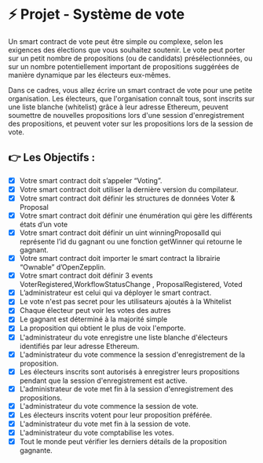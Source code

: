 # ⚡️ Projet - Système de vote

Un smart contract de vote peut être simple ou complexe, selon les exigences des élections que vous souhaitez soutenir. Le vote peut porter sur un petit nombre de propositions (ou de candidats) présélectionnées, ou sur un nombre potentiellement important de propositions suggérées de manière dynamique par les électeurs eux-mêmes.

Dans ce cadres, vous allez écrire un smart contract de vote pour une petite organisation. Les électeurs, que l'organisation connaît tous, sont inscrits sur une liste blanche (whitelist) grâce à leur adresse Ethereum, peuvent soumettre de nouvelles propositions lors d'une session d'enregistrement des propositions, et peuvent voter sur les propositions lors de la session de vote.

## 👉 Les Objectifs :

- [x] Votre smart contract doit s’appeler “Voting”.
- [x] Votre smart contract doit utiliser la dernière version du compilateur.
- [x] Votre smart contract doit définir les structures de données Voter & Proposal
- [x] Votre smart contract doit définir une énumération qui gère les différents états d’un vote
- [x] Votre smart contract doit définir un uint winningProposalId qui représente l’id du gagnant ou une fonction getWinner qui retourne le gagnant.
- [x] Votre smart contract doit importer le smart contract la librairie “Ownable” d’OpenZepplin.
- [x] Votre smart contract doit définir 3 events VoterRegistered,WorkflowStatusChange , ProposalRegistered, Voted
- [x] L’administrateur est celui qui va déployer le smart contract.
- [x] Le vote n'est pas secret pour les utilisateurs ajoutés à la Whitelist
- [x] Chaque électeur peut voir les votes des autres
- [x] Le gagnant est déterminé à la majorité simple
- [x] La proposition qui obtient le plus de voix l'emporte.
- [x] L'administrateur du vote enregistre une liste blanche d'électeurs identifiés par leur adresse Ethereum.
- [x] L'administrateur du vote commence la session d'enregistrement de la proposition.
- [x] Les électeurs inscrits sont autorisés à enregistrer leurs propositions pendant que la session d'enregistrement est active.
- [x] L'administrateur de vote met fin à la session d'enregistrement des propositions.
- [x] L'administrateur du vote commence la session de vote.
- [x] Les électeurs inscrits votent pour leur proposition préférée.
- [x] L'administrateur du vote met fin à la session de vote.
- [x] L'administrateur du vote comptabilise les votes.
- [x] Tout le monde peut vérifier les derniers détails de la proposition gagnante.
